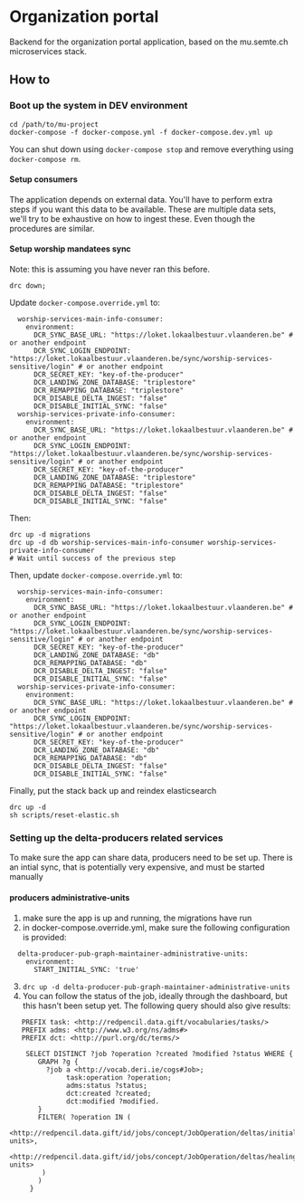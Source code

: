 # Organization portal

Backend for the organization portal application, based on the mu.semte.ch microservices stack.

## How to

### Boot up the system in DEV environment

    cd /path/to/mu-project
    docker-compose -f docker-compose.yml -f docker-compose.dev.yml up

You can shut down using `docker-compose stop` and remove everything using `docker-compose rm`.

#### Setup consumers
The application depends on external data. You'll have to perform extra steps if you want this data to be available.
These are multiple data sets, we'll try to be exhaustive on how to ingest these. Even though the procedures are similar.

#### Setup worship mandatees sync
Note: this is assuming you have never ran this before.
```
drc down;
```
Update `docker-compose.override.yml` to:
```
  worship-services-main-info-consumer:
    environment:
      DCR_SYNC_BASE_URL: "https://loket.lokaalbestuur.vlaanderen.be" # or another endpoint
      DCR_SYNC_LOGIN_ENDPOINT: "https://loket.lokaalbestuur.vlaanderen.be/sync/worship-services-sensitive/login" # or another endpoint
      DCR_SECRET_KEY: "key-of-the-producer"
      DCR_LANDING_ZONE_DATABASE: "triplestore"
      DCR_REMAPPING_DATABASE: "triplestore"
      DCR_DISABLE_DELTA_INGEST: "false"
      DCR_DISABLE_INITIAL_SYNC: "false"
  worship-services-private-info-consumer:
    environment:
      DCR_SYNC_BASE_URL: "https://loket.lokaalbestuur.vlaanderen.be" # or another endpoint
      DCR_SYNC_LOGIN_ENDPOINT: "https://loket.lokaalbestuur.vlaanderen.be/sync/worship-services-sensitive/login" # or another endpoint
      DCR_SECRET_KEY: "key-of-the-producer"
      DCR_LANDING_ZONE_DATABASE: "triplestore"
      DCR_REMAPPING_DATABASE: "triplestore"
      DCR_DISABLE_DELTA_INGEST: "false"
      DCR_DISABLE_INITIAL_SYNC: "false"
```
Then:
```
drc up -d migrations
drc up -d db worship-services-main-info-consumer worship-services-private-info-consumer
# Wait until success of the previous step
```
Then, update `docker-compose.override.yml` to:
```
  worship-services-main-info-consumer:
    environment:
      DCR_SYNC_BASE_URL: "https://loket.lokaalbestuur.vlaanderen.be" # or another endpoint
      DCR_SYNC_LOGIN_ENDPOINT: "https://loket.lokaalbestuur.vlaanderen.be/sync/worship-services-sensitive/login" # or another endpoint
      DCR_SECRET_KEY: "key-of-the-producer"
      DCR_LANDING_ZONE_DATABASE: "db"
      DCR_REMAPPING_DATABASE: "db"
      DCR_DISABLE_DELTA_INGEST: "false"
      DCR_DISABLE_INITIAL_SYNC: "false"
  worship-services-private-info-consumer:
    environment:
      DCR_SYNC_BASE_URL: "https://loket.lokaalbestuur.vlaanderen.be" # or another endpoint
      DCR_SYNC_LOGIN_ENDPOINT: "https://loket.lokaalbestuur.vlaanderen.be/sync/worship-services-sensitive/login" # or another endpoint
      DCR_SECRET_KEY: "key-of-the-producer"
      DCR_LANDING_ZONE_DATABASE: "db"
      DCR_REMAPPING_DATABASE: "db"
      DCR_DISABLE_DELTA_INGEST: "false"
      DCR_DISABLE_INITIAL_SYNC: "false"
```
Finally, put the stack back up and reindex elasticsearch
```
drc up -d
sh scripts/reset-elastic.sh
```

### Setting up the delta-producers related services
To make sure the app can share data, producers need to be set up. There is an intial sync, that is potentially very expensive, and must be started manually

#### producers administrative-units

1. make sure the app is up and running, the migrations have run
2. in docker-compose.override.yml, make sure the following configuration is provided:
```
  delta-producer-pub-graph-maintainer-administrative-units:
    environment:
      START_INITIAL_SYNC: 'true'
```
3. `drc up -d delta-producer-pub-graph-maintainer-administrative-units`
4. You can follow the status of the job, ideally through the dashboard, but this hasn't been setup yet. The following query should also give results:
```
   PREFIX task: <http://redpencil.data.gift/vocabularies/tasks/>
   PREFIX adms: <http://www.w3.org/ns/adms#>
   PREFIX dct: <http://purl.org/dc/terms/>

    SELECT DISTINCT ?job ?operation ?created ?modified ?status WHERE {
       GRAPH ?g {
         ?job a <http://vocab.deri.ie/cogs#Job>;
              task:operation ?operation;
              adms:status ?status;
              dct:created ?created;
              dct:modified ?modified.
       }
       FILTER( ?operation IN (
         <http://redpencil.data.gift/id/jobs/concept/JobOperation/deltas/initialPublicationGraphSyncing/administrative-units>,
         <http://redpencil.data.gift/id/jobs/concept/JobOperation/deltas/healingOperation/administrative-units>
        )
       )
     }
```
